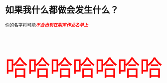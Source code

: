 # 如果我什么都做会发生什么？

你的名字将可能<span style="color: red; font-style: italic; font-weight: bolder">不会出现在期末作业名单上</span>

<p style="font-size:72px; color:red;">哈哈哈哈哈哈哈</p>